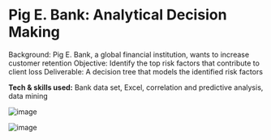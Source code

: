 # Pig E. Bank: Analytical Decision Making
Background: Pig E. Bank, a global financial institution, wants to increase customer retention
Objective: Identify the top risk factors that contribute to client loss
Deliverable: A decision tree that models the identified risk factors

**Tech & skills used:** Bank data set, Excel, correlation and predictive analysis, data mining

![image](https://github.com/watsmeow/pig_e_bank/assets/99840213/ad84ba3a-10f9-4786-983c-3cab1e543638)

![image](https://github.com/watsmeow/pig_e_bank/assets/99840213/47b09e0b-a460-4168-b567-6e8f9d1fed47)

